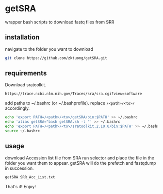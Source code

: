 # getSRA
wrapper bash scripts to download fastq files from SRR

## installation
navigate to the folder you want to download
```bash
git clone https://github.com/zktuong/getSRA.git
```

## requirements
Download sratoolkit.
```bash
https://trace.ncbi.nlm.nih.gov/Traces/sra/sra.cgi?view=software
```

add paths to ~/.bashrc (or ~/.bashprofile).
replace ```/<path>/<to>/``` accordingly.
```bash
echo 'export PATH=/<path>/<to>/getSRA/bin:$PATH' >> ~/.bashrc
echo 'alias getSRA="bash getSRA.sh -l "' >> ~/.bashrc
echo 'export PATH=/<path>/<to>/sratoolkit.2.10.0/bin:$PATH' >> ~/.bashrc
source ~/.bashrc
```

## usage
download Accession list file from SRA run selector and place the file in the folder you want them to appear.
getSRA will do the prefetch and fastqdump in succession.
```bash
getSRA SRR_Acc_List.txt
```

That's it! Enjoy!
